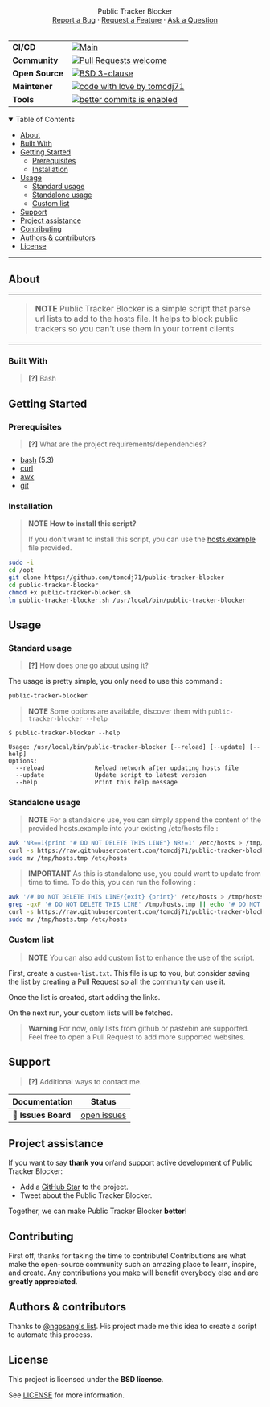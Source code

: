 <h1 align="center">
  <a href="https://github.com/tomcdj71/public-tracker-blocker">
    <!-- Please provide path to your logo here -->
  </a>
</h1>

<div align="center">
  Public Tracker Blocker
  <br />
  <a href="https://github.com/tomcdj71/public-tracker-blocker/issues/new?assignees=&labels=bug&template=01_BUG_REPORT.md&title=bug%3A+">Report a Bug</a>
   · 
  <a href="https://github.com/tomcdj71/public-tracker-blocker/issues/new?assignees=&labels=enhancement&template=02_FEATURE_REQUEST.md&title=feat%3A+">Request a Feature</a>
   · <a href="https://github.com/tomcdj71/public-tracker-blocker/discussions">Ask a Question</a>
</div>

<div align="center">
<br />


|  | |
|---|---|
| **CI/CD** | [![Main](https://github.com/tomcdj71-openclassrooms/todolist/actions/workflows/update_example/badge.svg)](https://github.com/tomcdj71-openclassrooms/todolist/actions/workflows/update_example.yaml)  |
| **Community** | [![Pull Requests welcome](https://img.shields.io/badge/PRs-welcome-ff69b4.svg?style=flat-square)](https://github.com/tomcdj71/public-tracker-blocker/issues?q=is%3Aissue+is%3Aopen+label%3A%22help+wanted%22)  |
| **Open&#160;Source** | [![BSD 3-clause](https://img.shields.io/badge/License-BSD%203--Clause-blue.svg)](https://github.com/tomcdj71/public-tracker-blocker/blob/main/LICENSE) |
| **Maintener** | [![code with love by tomcdj71](https://img.shields.io/badge/%3C%2F%3E%20with%20%E2%99%A5%20by-tomcdj71-ff1414.svg?style=flat-square)](https://github.com/tomcdj71) |
| **Tools** | [![better commits is enabled](https://img.shields.io/badge/better--commits-enabled?style=for-the-badge&logo=git&color=a6e3a1&logoColor=D9E0EE&labelColor=302D41)](https://github.com/Everduin94/better-commits) |

</div>

<details open="open">
<summary>Table of Contents</summary>

- [About](#about)
- [Built With](#built-with)
- [Getting Started](#getting-started)
  - [Prerequisites](#prerequisites)
  - [Installation](#installation)
- [Usage](#usage)
  - [Standard usage](#standard-usage)
  - [Standalone usage](#standalone-usage)
  - [Custom list](#custom-list)
- [Support](#support)
- [Project assistance](#project-assistance)
- [Contributing](#contributing)
- [Authors & contributors](#authors--contributors)
- [License](#license)

</details>

---

## About

<table><tr><td>

> **NOTE**
> Public Tracker Blocker is a simple script that parse url lists to add to the hosts file. It helps to block public trackers so you can't use them in your torrent clients

</td></tr></table>

### Built With

> **[?]**
> Bash

## Getting Started

### Prerequisites

> **[?]**
> What are the project requirements/dependencies?

- [bash] (5.3)
- [curl]
- [awk]
- [git]

[bash]: https://tracker.debian.org/pkg/bash
[curl]: https://tracker.debian.org/pkg/curl
[awk]: https://packages.debian.org/fr/bullseye/awk
[git]: https://tracker.debian.org/pkg/git
### Installation

> **NOTE**
> **How to install this script?**
> 
> If you don't want to install this script, you can use the [hosts.example](./hosts.example) file provided.

```bash
sudo -i
cd /opt
git clone https://github.com/tomcdj71/public-tracker-blocker
cd public-tracker-blocker
chmod +x public-tracker-blocker.sh
ln public-tracker-blocker.sh /usr/local/bin/public-tracker-blocker
```

## Usage

### Standard usage
> **[?]**
> How does one go about using it?

The usage is pretty simple, you only need to use this command :
```bash
public-tracker-blocker
```


> **NOTE**
> Some options are available, discover them with `public-tracker-blocker --help`
```console
$ public-tracker-blocker --help

Usage: /usr/local/bin/public-tracker-blocker [--reload] [--update] [--help]
Options:
  --reload              Reload network after updating hosts file
  --update              Update script to latest version
  --help                Print this help message
```


### Standalone usage

> **NOTE**
> For a standalone use, you can simply append the content of the provided hosts.example into your existing /etc/hosts file : 

```bash
awk 'NR==1{print "# DO NOT DELETE THIS LINE"} NR!=1' /etc/hosts > /tmp/hosts.tmp
curl -s https://raw.githubusercontent.com/tomcdj71/public-tracker-blocker/main/hosts.example >> /tmp/hosts.tmp
sudo mv /tmp/hosts.tmp /etc/hosts
```

> **IMPORTANT**
> As this is standalone use, you could want to update from time to time.
> To do this, you can run the following :
```bash
awk '/# DO NOT DELETE THIS LINE/{exit} {print}' /etc/hosts > /tmp/hosts.tmp
grep -qxF '# DO NOT DELETE THIS LINE' /tmp/hosts.tmp || echo '# DO NOT DELETE THIS LINE' >> /tmp/hosts.tmp
curl -s https://raw.githubusercontent.com/tomcdj71/public-tracker-blocker/main/hosts.example >> /tmp/hosts.tmp
sudo mv /tmp/hosts.tmp /etc/hosts
```

### Custom list
> **NOTE**
> You can also add custom list to enhance the use of the script.

First, create a `custom-list.txt`. This file is up to you, but consider saving the list by creating a Pull Request so all the community can use it.

Once the list is created, start adding the links.

On the next run, your custom lists will be fetched.

> **Warning**
> For now, only lists from github or pastebin are supported.
> Feel free to open a Pull Request to add more supported websites.

## Support

> **[?]**
> Additional ways to contact me.

| Documentation              | Status                                                         |
| -------------------------- | -------------------------------------------------------------- |
| :bug: **Issues Board** | [open issues](https://github.com/tomcdj71/public-tracker-blocker/issues) |

## Project assistance

If you want to say **thank you** or/and support active development of Public Tracker Blocker:

- Add a [GitHub Star](https://github.com/tomcdj71/public-tracker-blocker) to the project.
- Tweet about the Public Tracker Blocker.

Together, we can make Public Tracker Blocker **better**!

## Contributing

First off, thanks for taking the time to contribute! Contributions are what make the open-source community such an amazing place to learn, inspire, and create. Any contributions you make will benefit everybody else and are **greatly appreciated**.

## Authors & contributors

Thanks to [@ngosang's list](https://github.com/ngosang/trackerslist). His project made me this idea to create a script to automate this process.

## License

This project is licensed under the **BSD license**.

See [LICENSE](LICENSE) for more information.
